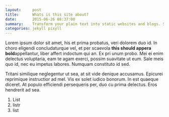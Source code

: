 ```yaml
---
layout:     post
title:      Whats is this site about?
date:       2015-06-26 08:37:00
summary:    Transform your plain text into static websites and blogs. Simple, static, and blog-aware.
categories: jekyll pixyll
---
```


Lorem ipsum dolor sit amet, his et prima probatus, veri dolorem duo id. In choro eligendi concludaturque vel, et per scaevola **this should appera bold**appellantur, liber affert indoctum qui an. Ex pri unum probo. Mei ei enim delectus voluptaria, eam te agam exerci, possim suavitate ut eum. Sale meis quo id, nec eu impetus labores. Numquam constituto id sed.

Tritani similique neglegentur ut sea, at sit vide denique accusamus. Epicurei reprimique instructior ad mel. Vis ex solet iudico bonorum. In est quaeque diceret. At populo efficiendi persequeris per, duo cu prima delectus. Eros hendrerit ad sea.

1. List
2. listr
3. list

